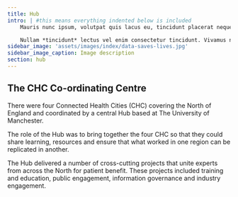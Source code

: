 ```yaml
---
title: Hub
intro: | #this means everything indented below is included
    Mauris nunc ipsum, volutpat quis lacus eu, tincidunt placerat neque. Phasellus in urna odio. Nam elit leo, varius vitae ultrices nec, pharetra at lacus. Pellentesque id dui non velit viverra maximus.  

    Nullam *tincidunt* lectus vel enim consectetur tincidunt. Vivamus non urna a mauris mollis convallis quis in velit. Donec dignissim justo erat, et mattis nunc commodo sit amet. Vivamus a purus mi. Nunc dignissim auctor rhoncus. Morbi consequat nisi metus, et **posuere** odio bibendum id. Aenean aliquam mauris et arcu porta, a auctor tortor gravida. Maecenas vitae urna dui. Sed eget mollis erat. Nullam quis odio quis leo tincidunt 
sidebar_image: 'assets/images/index/data-saves-lives.jpg'
sidebar_image_caption: Image description
section: hub
---
```


## The CHC Co-ordinating Centre

There were four Connected Health Cities (CHC) covering the North of England and coordinated by a central Hub based at The University of Manchester.

The role of the Hub was to bring together the four CHC so that they could share learning, resources and ensure that what worked in one region can be replicated in another.

The Hub delivered a number of cross-cutting projects that unite experts from across the North for patient benefit. These projects included training and education, public engagement, information governance and industry engagement.
